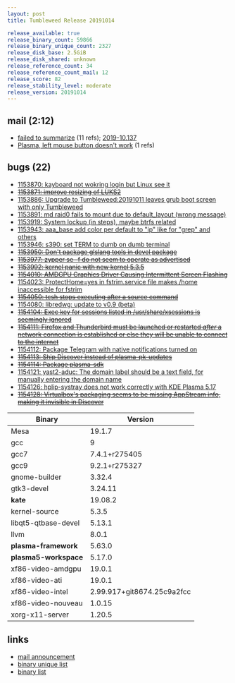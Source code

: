 ```yaml
---
layout: post
title: Tumbleweed Release 20191014

release_available: true
release_binary_count: 59866
release_binary_unique_count: 2327
release_disk_base: 2.5GiB
release_disk_shared: unknown
release_reference_count: 34
release_reference_count_mail: 12
release_score: 82
release_stability_level: moderate
release_version: 20191014
---
```


## mail (2:12)

- [failed to summarize](https://lists.opensuse.org/opensuse-factory/2019-10/msg00106.html) (11 refs); [2019-10.137](https://lists.opensuse.org/opensuse-factory/2019-10/msg00137.html)
- [Plasma, left mouse button doesn't work](https://lists.opensuse.org/opensuse-factory/2019-10/msg00154.html) (1 refs)

## bugs (22)

<!--more-->

- [1153870: kayboard not wokring login but Linux see it](https://bugzilla.opensuse.org/show_bug.cgi?id=1153870)
- ~~[1153871: improve resizing of LUKS2](https://bugzilla.opensuse.org/show_bug.cgi?id=1153871)~~
- [1153886: Upgrade to Tumbleweed:20191011 leaves grub boot screen with only Tumbleweed](https://bugzilla.opensuse.org/show_bug.cgi?id=1153886)
- [1153891: md raid0 fails to mount due to default_layout (wrong message)](https://bugzilla.opensuse.org/show_bug.cgi?id=1153891)
- [1153919: System lockup (in steps), maybe btrfs related](https://bugzilla.opensuse.org/show_bug.cgi?id=1153919)
- [1153943: aaa_base add color per default to "ip" like for "grep" and others](https://bugzilla.opensuse.org/show_bug.cgi?id=1153943)
- [1153946: s390: set TERM to dumb on dumb terminal](https://bugzilla.opensuse.org/show_bug.cgi?id=1153946)
- ~~[1153950: Don't package glslang tools in devel package](https://bugzilla.opensuse.org/show_bug.cgi?id=1153950)~~
- ~~[1153977: zypper se -f do not seem to operate as advertised](https://bugzilla.opensuse.org/show_bug.cgi?id=1153977)~~
- ~~[1153992: kernel panic with new kernel 5.3.5](https://bugzilla.opensuse.org/show_bug.cgi?id=1153992)~~
- ~~[1154010: AMDGPU Graphics Driver Causing Intermittent Screen Flashing](https://bugzilla.opensuse.org/show_bug.cgi?id=1154010)~~
- [1154023: ProtectHome=yes in fstrim.service file makes /home inaccessible for fstrim](https://bugzilla.opensuse.org/show_bug.cgi?id=1154023)
- ~~[1154050: tcsh stops executing after a source command](https://bugzilla.opensuse.org/show_bug.cgi?id=1154050)~~
- [1154080: libredwg: update to v0.9 (beta)](https://bugzilla.opensuse.org/show_bug.cgi?id=1154080)
- ~~[1154104: Exec key for sessions listed in /usr/share/xsessions is seemingly ignored](https://bugzilla.opensuse.org/show_bug.cgi?id=1154104)~~
- ~~[1154111: Firefox and Thunderbird must be launched or restarted *after* a network connection is established or else they will be unable to connect to the internet](https://bugzilla.opensuse.org/show_bug.cgi?id=1154111)~~
- [1154112: Package Telegram with native notifications turned on](https://bugzilla.opensuse.org/show_bug.cgi?id=1154112)
- ~~[1154113: Ship Discover instead of plasma-pk-updates](https://bugzilla.opensuse.org/show_bug.cgi?id=1154113)~~
- ~~[1154114: Package plasma-sdk](https://bugzilla.opensuse.org/show_bug.cgi?id=1154114)~~
- [1154121: yast2-aduc: The domain label should be a text field, for manually entering the domain name](https://bugzilla.opensuse.org/show_bug.cgi?id=1154121)
- [1154126: hplip-systray does not work correctly with KDE Plasma 5.17](https://bugzilla.opensuse.org/show_bug.cgi?id=1154126)
- ~~[1154128: Virtualbox's packaging seems to be missing AppStream info, making it invisible in Discover](https://bugzilla.opensuse.org/show_bug.cgi?id=1154128)~~

Binary | Version
--- | ---
Mesa | 19.1.7
gcc | 9
gcc7 | 7.4.1+r275405
gcc9 | 9.2.1+r275327
gnome-builder | 3.32.4
gtk3-devel | 3.24.11
**kate** | 19.08.2
kernel-source | 5.3.5
libqt5-qtbase-devel | 5.13.1
llvm | 8.0.1
**plasma-framework** | 5.63.0
**plasma5-workspace** | 5.17.0
xf86-video-amdgpu | 19.0.1
xf86-video-ati | 19.0.1
xf86-video-intel | 2.99.917+git8674.25c9a2fcc
xf86-video-nouveau | 1.0.15
xorg-x11-server | 1.20.5

## links

- [mail announcement](https://lists.opensuse.org/opensuse-factory/2019-10/msg00093.html)
- [binary unique list](http://download.opensuse.org/history/20191014/rpm.unique.list)
- [binary list](http://download.opensuse.org/history/20191014/rpm.list)
